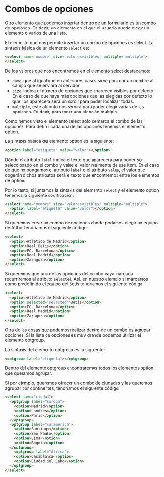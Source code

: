 # Combos de opciones

Otro elemento que podemos insertar dentro de un formulario es un combo de opciones. Es decir, un elemento en el que el usuario pueda elegir un elemento o varios de una lista.

El elemento que nos permite insertar un combo de opciones es select. La sintaxis básica de un elemento `select` es:

```html
<select name="nombre" size="valoresvisibles" multiple="multiple">
</select>
```

De los valores que nos encontramos en el elemento select destacamos:

- `name`, que al igual que en anteriores casos sirve para dar un nombre al campo que se enviará al servidor.
- `size`, indica el número de opciones que aparecen visibles por defecto. En el caso de que haya más opciones que las elegidas por defecto lo que nos aparecerá será un scroll para poder localizar todas.
- `multiple`, este atributo nos servirá para poder elegir varias de las opciones. Es decir, para tener una elección múltiple.
  
Como hemos visto el elemento select sólo demarca el combo de las opciones. Para definir cada una de las opciones tenemos el elemento option.

La sintaxis básica del elemento option es la siguiente:

```html
<option label="etiqueta" value="valor"></option>
```

Dónde el atributo `label` indica el texto que aparecerá para poder ser seleccionado en el combo y value el valor realmente de ese item. En el caso de que no pongamos el atributo `label` o el atributo `value`, el valor que cogerán dichos atributos será el texto que encontremos entre los elementos de option.

Por lo tanto, si juntamos la sintaxis del elemento `select` y el elemento option tenemos la siguiente codificación:

```html
<select name="nombre" size="valoresvisibles" multiple="multiple">
  <option label="etiqueta" value="valor"></option>
</select>
```

Si queremos crear un combo de opciones donde podamos elegir un equipo de fútbol tendríamos el siguiente código:

```html
<select>
  <option>Atlético de Madrid</option>
  <option>Real Betis</option>
  <option>FC. Barcelona</option>
  <option>Real Madrid</option>
  <option>Zaragoza</option>
</select>
```

Si queremos que una de las opciones del combo vaya marcada recurriremos al atributo `selected`. Así, en nuestro ejemplo si marcamos como predefinido el equipo del Betis tendríamos el siguiente código:

```html
<select>
  <option>Atletico de Madrid</option>
  <option selected="selected">Betis</option>
  <option>FC. Barcelona</option>
  <option>Real Madrid</option>
  <option>Zaragoza</option>
</select>
```

Otra de las cosas que podemos realizar dentro de un combo es agrupar opciones. Si la lista de opciones es muy grande podemos utilizar el elemento optgroup.

La sintaxis del elemento optgroup es la siguiente:

```html
<optgroup label="etiqueta"></optgroup>
```

Dentro del elemento optgroup encontraremos todos los elementos option que queramos agrupar.

Si por ejemplo, queremos ofrecer un combo de ciudades y las queremos agrupar por continentes, tendríamos el siguiente código:

```html
<select name="ciudad">
  <optgroup label="Europa">
    <option>Madrid</option>
    <option>Londres</option>
    <option>Paris</option>
  </optgroup>
  <optgroup label="Suramerica">
    <option>Santiago</option>
    <option>Sao Paulo</option>
    <option>Lima</option>
    <option>Bogota</option>
  </optgroup>
    <optgroup label="Africa">
    <option>Casablanca</option>
    <option>Ciudad del Cabo</option>
  </optgroup>
</select>
```